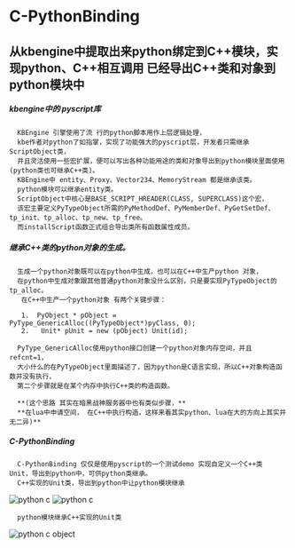 ﻿C-PythonBinding
=============
从kbengine中提取出来python绑定到C++模块，实现python、C++相互调用 已经导出C++类和对象到python模块中
-------------

##### kbengine中的 pyscript库
      KBEngine 引擎使用了流 行的python脚本用作上层逻辑处理，
      kbe作者对python了如指掌，实现了功能强大的pyscript层，开发者只需继承ScriptObject类，
	  并且灵活使用一些宏扩展，便可以写出各种功能用途的类和对象导出到python模块里面使用(python类也可继承C++类)。
      KBEngine中 entity、Proxy、Vector234、MemoryStream 都是继承该类。
	  python模块可以继承entity类。
      ScriptObject中核心是BASE_SCRIPT_HREADER(CLASS, SUPERCLASS)这个宏，
	  该宏主要定义PyTypeObject所需的PyMethodDef、PyMemberDef、PyGetSetDef、tp_init、tp_alloc、tp_new、tp_free。
	  而installScript函数正式组合导出类所有函数属性成员。

##### 继承C++类的python对象的生成。
      生成一个python对象既可以在python中生成，也可以在C++中生产python 对象，
	  在python中生成对象跟其他普通python对象没什么区别，只是要实现PyTypeObject的tp_alloc。
       在C++中生产一个python对象 有两个关键步骤：
	   
	   1.  PyObject * pObject = PyType_GenericAlloc((PyTypeObject*)pyClass, 0);   
	   2.   Unit* pUnit = new (pObject) Unit(id);
	   
      PyType_GenericAlloc使用python接口创建一个python对象内存空间，并且refcnt=1，
	  大小什么的在PyTypeObject里面描述了，因为python是C语言实现，所以C++对象构造函数并没有执行，
	  第二个步骤就是在某个内存中执行C++类的构造函数。
	  
	  **(这个思路 其实在暗黑战神服务器中也有类似步骤，**
	  **在lua中申请空间， 在C++中执行构造，这样来看其实python、lua在大的方向上其实并无二异)**

##### C-PythonBinding 
      C-PythonBinding 仅仅是使用pyscript的一个测试demo 实现自定义一个C++类 Unit，导出到python中，可供python类继承。
      C++实现的Unit类，导出到python中让python模块继承
 
![python c](https://github.com/MirLegend/C-PythonBinding/blob/master/doc/1.png)
![python c](https://github.com/MirLegend/C-PythonBinding/blob/master/doc/2.png)

      python模块继承C++实现的Unit类
	  
![python c object](https://github.com/MirLegend/C-PythonBinding/blob/master/doc/3.png)
